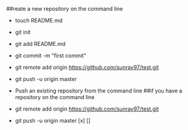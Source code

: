 ##reate a new repository on the command line

- touch README.md

- git init

- git add README.md

- git commit -m "first commit"

- git remote add origin https://github.com/sunray97/test.git

- git push -u origin master

- Push an existing repository from the command line
##if you have a repository on the command line

- git remote add origin https://github.com/sunray97/test.git

- git push -u origin master
[x] []
